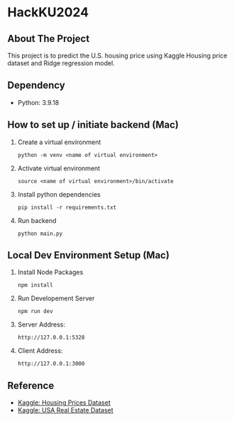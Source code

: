 # HackKU2024

## About The Project
This project is to predict the U.S. housing price using Kaggle Housing price dataset and Ridge regression model.

## Dependency
- Python: 3.9.18

## How to set up / initiate backend (Mac)

1. Create a virtual environment
   ```
   python -m venv <name of virtual environment>
   ```
2. Activate virtual environment
   ```
   source <name of virtual environment>/bin/activate
   ```
3. Install python dependencies
    ```
    pip install -r requirements.txt
    ```
4. Run backend
    ```
    python main.py
    ```


## Local Dev Environment Setup (Mac)

1. Install Node Packages

   ```
   npm install
   ```

2. Run Developement Server

   ```
   npm run dev
   ```

3. Server Address:

   ```
   http://127.0.0.1:5328
   ```

4. Client Address:
   ```
   http://127.0.0.1:3000
   ```


## Reference
- [Kaggle: Housing Prices Dataset](https://www.kaggle.com/datasets/yasserh/housing-prices-dataset)
- [Kaggle: USA Real Estate Dataset](https://www.kaggle.com/datasets/ahmedshahriarsakib/usa-real-estate-dataset)
